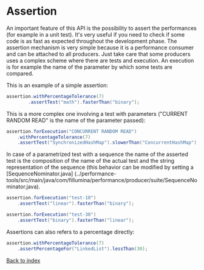 # Assertion

An important feature of this API is the possibility to assert the performances
(for example in a unit test).
It's very useful if you need to check if some code is as fast as expected
throughout the development phase. The assertion mechanism is very simple
because it is a performance consumer and can be attached to all producers.
Just take care that some producers uses a complex scheme where there are tests
and execution. An execution is for example the name of the parameter by which
some tests are compared.

This is an example of a simple assertion:
```java
assertion.withPercentageTolerance(7)
        .assertTest("math").fasterThan("binary");
```

This is a more complex one involving a test with parameters
("CURRENT RANDOM READ" is the name of the parameter passed):
```java
assertion.forExecution("CONCURRENT RANDOM READ")
    .withPercentageTolerance(7)
    .assertTest("SynchronizedHashMap").slowerThan("ConcurrentHashMap");
```

In case of a parametrized test with a sequence the name of the asserted test
is the composition of the name of the actual test and the string representation
of the sequence (this behavior can be modified by setting a
[SequenceNominator.java]
(../performance-tools/src/main/java/com/fillumina/performance/producer/suite/SequenceNominator.java).
```java
assertion.forExecution("test-10")
    .assertTest("linear").fasterThan("binary");

assertion.forExecution("test-30")
    .assertTest("binary").fasterThan("linear");
```


Assertions can also refers to a percentage directly:
```java
assertion.withPercentageTolerance(7)
    .assertPercentageFor("LinkedList").lessThan(30);
```


[Back to index](documentation_index.md)